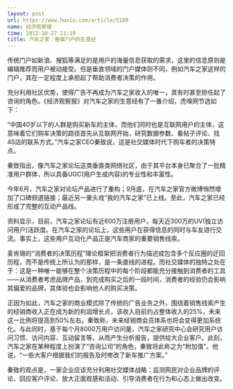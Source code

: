 ```yaml
---
layout: post
url: https://www.huxiu.com/article/5189
name: 经济观察报
time: 2012-10-27 11:19
title: 汽车之家：垂直门户的生意经
---
```

传统门户如新浪、搜狐等满足的是用户的海量信息获取的需求，这里的信息原则是编辑推荐而用户被动接受。但是垂直领域的门户媒体则不同，例如汽车之家这样的门户，其在一定程度上承担起了帮助消费者决策的作用。

充分利用社区优势，使得广告不再成为汽车之家收入的唯一，其有时甚至担任起了咨询的角色。《经济观察报》对汽车之家的生意经有了一番介绍，虎嗅网节选如下：

“中国40岁以下的人群是购买新车的主体，而他们同时也是互联网用户的主体，这意味着它们购车决策的路径首先从互联网开始，研究数据参数、看帖子评论、找4S店的联系方式。”汽车之家CEO秦致说，这是社交媒体时代下购车者的决策特点。

秦致指出，像汽车之家论坛这类垂直类网络社区，由于其平台本身已聚合了一批精准用户群体，所以具备UGC(用户生成内容)的专业性和丰富性。

今年6月，汽车之家对论坛产品进行了重构；9月底，在汽车之家官方微博悄然增加了口碑频道链接；最近另一重头戏“我的汽车之家”已上线。至此，汽车之家已经形成了完整的互动产品线。

资料显示，目前，汽车之家论坛有近600万注册用户，每天近300万的UV(独立访问用户)活跃度。在汽车之家的论坛上，这些用户在获得信息的同时与车友进行交流。事实上，这些用户互动化产品正是汽车商家的重要销售线索。

麦肯锡的“消费者的决策历程”理论框架把消费者行为描述成包含多个反应圈的迂回历程，而不是传统上所认为的那样，是一条直线的进程。而社交媒体的独特之处在于：这是一种唯一能够在整个决策历程中的每个阶段都能充分接触到消费者的工具——从消费者考虑品牌产品，到完成购买之后的一段时间，消费者的经验仍会影响其偏爱的品牌，其体验也会影响他人的购买决策。

正因为如此，汽车之家的商业模式除了传统的广告业务之外，围绕着销售线索产生的经销商收入正在成为新的利润增长点，该收入目前约占整体收入的25%，未来这一比例将提高到50%左右。秦致称，未来经销商会员体系也将会变得更加系统化。与此同时，基于每个月8000万用户访问量，汽车之家研究中心会研究用户访问习惯、访问内容、互动留言等，从而产生分析报告，提供给大企业客户。此刻，汽车之家在某种程度上扮演了“咨询公司”的角色，秦致将此称之为“附加值”。他说，“一些大客户根据我们的报告及时修改了新车推广方案。”

秦致的观点是，一家企业应该充分利用社交媒体战略：监测网民对企业品牌的评论、回应客户评论、放大正面观感和活动、引导消费者在行为和心态上做出改变。

